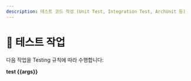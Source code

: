```yaml
---
description: 테스트 코드 작성 (Unit Test, Integration Test, ArchUnit 등)
---
```


# 🧪 테스트 작업

다음 작업을 Testing 규칙에 따라 수행합니다:

**test {{args}}**

